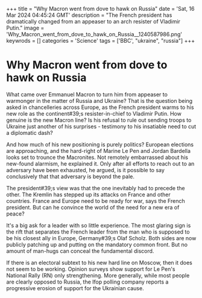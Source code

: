 +++
title = "Why Macron went from dove to hawk on Russia"
date = 'Sat, 16 Mar 2024 04:45:24 GMT'
description = "The French president has dramatically changed from an appeaser to an arch resister of Vladimir Putin."
image = 'Why_Macron_went_from_dove_to_hawk_on_Russia__1240587986.png'
keywrods =  []
categories = 'Science'
tags = ['BBC', "ukraine", "russia"]
+++

# Why Macron went from dove to hawk on Russia

What came over Emmanuel Macron to turn him from appeaser to warmonger in the matter of Russia and Ukraine?
That is the question being asked in chancelleries across Europe, as the French president warms to his new role as the continent<bb>#39;s resister-in-chief to Vladimir Putin.
How genuine is the new Macron line?
Is his refusal to rule out sending troops to Ukraine just another of his surprises - testimony to his insatiable need to cut a diplomatic dash?

And how much of his new positioning is purely politics?
European elections are approaching, and the hard-right of Marine Le Pen and Jordan Bardella looks set to trounce the Macronites.
Not remotely embarrassed about his new-found alarmism, he explained it.
Only after all efforts to reach out to an adversary have been exhausted, he argued, is it possible to say conclusively that that adversary is beyond the pale.

The president<bb>#39;s view was that the one inevitably had to precede the other.
The Kremlin has stepped up its attacks on France and other countries.
France and Europe need to be ready for war, says the French president.
But can he convince the world of the need for a new era of peace?

It's a big ask for a leader with so little experience.
The most glaring sign is the rift that separates the French leader from the man who is supposed to be his closest ally in Europe, Germany<bb>#39;s Olaf Scholz.
Both sides are now publicly patching up and putting on the mandatory common front.
But no amount of man-hugs can conceal the fundamental discord.

If there is an electoral subtext to his new hard line on Moscow, then it does not seem to be working.
Opinion surveys show support for Le Pen's National Rally (RN) only strengthening.
More generally, while most people are clearly opposed to Russia, the Ifop polling company reports a progressive erosion of support for the Ukrainian cause.


